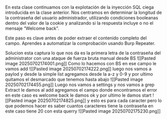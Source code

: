 En esta clase continuamos con la explotación de la inyección SQL ciega introducida en la clase anterior. Nos centramos en determinar la longitud de la contraseña del usuario administrador, utilizando condiciones booleanas dentro del valor de la cookie y analizando si la respuesta incluye o no el mensaje “Welcome back”.

Este paso es clave antes de poder extraer el contenido completo del campo. Aprendes a automatizar la comprobación usando Burp Repeater.

Solucion 
esta captura lo que nos da es la primera letra de la contraseña del administrator con una ataque de fuerza bruta manual desde BS
![[Pasted image 20250702174001.png]]
Como lo hacemos con BS en ese campo le vamos add
![[Pasted image 20250702174222.png]]
luego nos vamos a paylod y desde la simple list agregamos desde la a-z y 0-9 y por ultimo quitamos el desmarcado que tenemos hasta abajo
![[Pasted image 20250702174455.png]]
Luego nos vamos a settings y nos vamos a grep Extract le damos al add agregamos el campo donde encontramos el error en este caso es welcome back le damos ok y por ultimo le damos start
![[Pasted image 20250702174825.png]]
y esto es para cada caracter pero lo que podemos hacer es saber cuantos caracteres tiene la contraseña en este caso tiene 20 con esta querry
![[Pasted image 20250702175230.png]]


